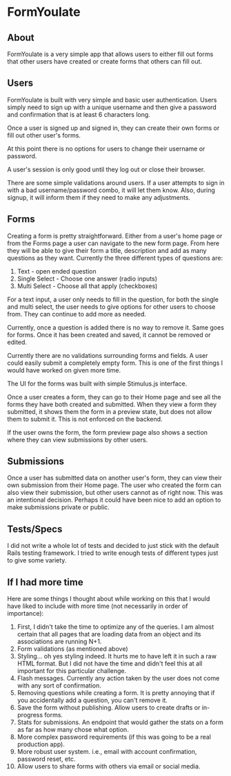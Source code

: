 # FormYoulate

## About

FormYoulate is a very simple app that allows users to either fill out forms that other users have created or create forms that others can fill out.

## Users

FormYoulate is built with very simple and basic user authentication. Users simply need to sign up with a unique username and then give a password and confirmation that is at least 6 characters long.

Once a user is signed up and signed in, they can create their own forms or fill out other user's forms.

At this point there is no options for users to change their username or password.

A user's session is only good until they log out or close their browser.

There are some simple validations around users. If a user attempts to sign in with a bad username/password combo, it will let them know. Also, during signup, it will inform them if they need to make any adjustments.

## Forms

Creating a form is pretty straightforward. Either from a user's home page or from the Forms page a user can navigate to the new form page. From here they will be able to give their form a title, description and add as many questions as they want. Currently the three different types of questions are:

1. Text - open ended question
2. Single Select - Choose one answer (radio inputs)
3. Multi Select - Choose all that apply (checkboxes)

 For a text input, a user only needs to fill in the question, for both the single and multi select, the user needs to give options for other users to choose from. They can continue to add more as needed.

 Currently, once a question is added there is no way to remove it. Same goes for forms. Once it has been created and saved, it cannot be removed or edited.

 Currently there are no validations surrounding forms and fields. A user could easily submit a completely empty form. This is one of the first things I would have worked on given more time.

 The UI for the forms was built with simple Stimulus.js interface.

 Once a user creates a form, they can go to their Home page and see all the forms they have both created and submitted. When they view a form they submitted, it shows them the form in a preview state, but does not allow them to submit it. This is not enforced on the backend.

 If the user owns the form, the form preview page also shows a section where they can view submissions by other users.

 ## Submissions

 Once a user has submitted data on another user's form, they can view their own submission from their Home page. The user who created the form can also view their submission, but other users cannot as of right now. This was an intentional decision. Perhaps it could have been nice to add an option to make submissions private or public.

 ## Tests/Specs

 I did not write a whole lot of tests and decided to just stick with the default Rails testing framework. I tried to write enough tests of different types just to give some variety.

 ## If I had more time

 Here are some things I thought about while working on this that I would have liked to include with more time (not necessarily in order of importance):

1. First, I didn't take the time to optimize any of the queries. I am almost certain that all pages that are loading data from an object and its associations are running N+1.
2. Form validations (as mentioned above)
3. Styling... oh yes styling indeed. It hurts me to have left it in such a raw HTML format. But I did not have the time and didn't feel this at all important for this particular challenge.
4. Flash messages. Currently any action taken by the user does not come with any sort of confirmation.
5. Removing questions while creating a form. It is pretty annoying that if you accidentally add a question, you can't remove it.
6. Save the form without publishing. Allow users to create drafts or in-progress forms.
7. Stats for submissions. An endpoint that would gather the stats on a form as far as how many chose what option.
8. More complex password requirements (if this was going to be a real production app).
9. More robust user system. i.e., email with account confirmation, password reset, etc.
10. Allow users to share forms with others via email or social media.